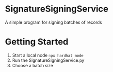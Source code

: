 # SignatureSigningService
A simple program for signing batches of records

# Getting Started
1. Start a local node
```npx hardhat node```
2. Run the SignatureSigningService.py
3. Choose a batch size

